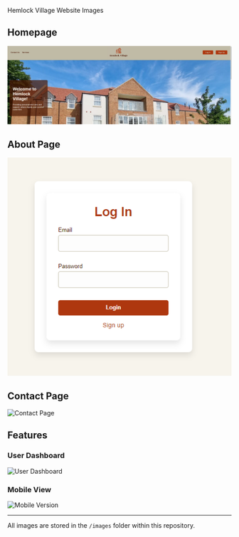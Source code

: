 Hemlock Village Website Images

## Homepage
![Homepage Screenshot](images/home.png "Homepage Design")

## About Page
![About Page](images/login.png "About Us Section")

## Contact Page
<img src="images/signup" alt="Contact Page" width="600">

## Features
### User Dashboard
![User Dashboard](images/user.png "Dashboard Overview")

### Mobile View
![Mobile Version](images/mobile.png "Responsive Design")

---
All images are stored in the `/images` folder within this repository.
